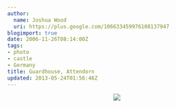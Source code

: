 ```yaml
---
author:
  name: Joshua Wood
  uri: https://plus.google.com/106633459976108137947
blogimport: true
date: 2006-11-26T08:14:00Z
tags:
- photo
- castle
- Germany
title: Guardhouse, Attendorn
updated: 2013-05-24T01:56:46Z
---
```


<div class="separator" style="clear: both; text-align: center;"><a href="http://1.bp.blogspot.com/-6p-UzO9hXZg/UZ8PIx1GoWI/AAAAAAAAAI8/A7xH8eEBwUo/s1600/guardhouse.jpg" imageanchor="1" style="margin-left: 1em; margin-right: 1em;"><img border="0" src="http://1.bp.blogspot.com/-6p-UzO9hXZg/UZ8PIx1GoWI/AAAAAAAAAI8/A7xH8eEBwUo/s1600/guardhouse.jpg" /></a></div>
